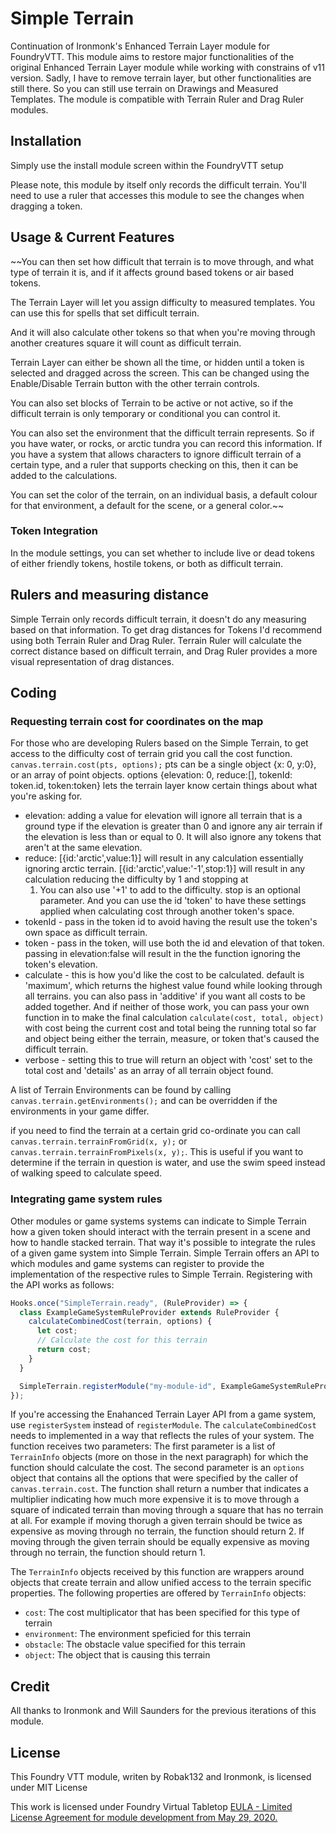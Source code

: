 # Simple Terrain

Continuation of Ironmonk's Enhanced Terrain Layer module for FoundryVTT. This module aims to restore major functionalities 
of the original Enhanced Terrain Layer module while working with constrains of v11 version. Sadly, I have to remove terrain
layer, but other functionalities are still there. So you can still use terrain on Drawings and Measured Templates. The module
is compatible with Terrain Ruler and Drag Ruler modules.

## Installation

Simply use the install module screen within the FoundryVTT setup

Please note, this module by itself only records the difficult terrain. You'll need to use a ruler that accesses this
module to see the changes when dragging a token.

## Usage & Current Features

~~You can then set how difficult that terrain is to move through, and what type of terrain it is, and if it affects ground
based tokens or air based tokens.

The Terrain Layer will let you assign difficulty to measured templates. You can use this for spells that set
difficult terrain.

And it will also calculate other tokens so that when you're moving through another creatures square it will count as
difficult terrain.

Terrain Layer can either be shown all the time, or hidden until a token is selected and dragged across the screen. This
can be changed using the Enable/Disable Terrain button with the other terrain controls.

You can also set blocks of Terrain to be active or not active, so if the difficult terrain is only temporary or
conditional you can control it.

You can also set the environment that the difficult terrain represents. So if you have water, or rocks, or arctic tundra
you can record this information. If you have a system that allows characters to ignore difficult terrain of a certain
type, and a ruler that supports checking on this, then it can be added to the calculations.

You can set the color of the terrain, on an individual basis, a default colour for that environment, a default for the
scene, or a general color.~~

### Token Integration

In the module settings, you can set whether to include live or dead tokens of either friendly tokens, hostile tokens, or
both as difficult terrain.

## Rulers and measuring distance

Simple Terrain only records difficult terrain, it doesn't do any measuring based on that information. To get drag
distances for Tokens I'd recommend using both Terrain Ruler and Drag Ruler. Terrain Ruler will calculate the correct
distance based on difficult terrain, and Drag Ruler provides a more visual representation of drag distances.

## Coding

### Requesting terrain cost for coordinates on the map

For those who are developing Rulers based on the Simple Terrain, to get access to the difficulty cost of terrain grid
you call the cost function.
`canvas.terrain.cost(pts, options);`
pts can be a single object {x: 0, y:0}, or an array of point objects.
options {elevation: 0, reduce:[], tokenId: token.id, token:token} lets the terrain layer know certain things about what
you're asking for.

- elevation: adding a value for elevation will ignore all terrain that is a ground type if the elevation is greater than
  0 and ignore any air terrain if the elevation is less than or equal to 0. It will also ignore any tokens that aren't
  at the same elevation.
- reduce: [{id:'arctic',value:1}] will result in any calculation essentially ignoring arctic
  terrain. [{id:'arctic',value:'-1',stop:1}] will result in any calculation reducing the difficulty by 1 and stopping at
  1. You can also use '+1' to add to the difficulty. stop is an optional parameter. And you can use the id 'token' to
  have these settings applied when calculating cost through another token's space.
- tokenId - pass in the token id to avoid having the result use the token's own space as difficult terrain.
- token - pass in the token, will use both the id and elevation of that token. passing in elevation:false will result in
  the the function ignoring the token's elevation.
- calculate - this is how you'd like the cost to be calculated. default is 'maximum', which returns the highest value
  found while looking through all terrains. you can also pass in 'additive' if you want all costs to be added together.
  And if neither of those work, you can pass your own function in to make the final calculation
  `calculate(cost, total, object)` with cost being the current cost and total being the running total so far and object
  being either the terrain, measure, or token that's caused the difficult terrain.
- verbose - setting this to true will return an object with 'cost' set to the total cost and 'details' as an array of
  all terrain object found.

A list of Terrain Environments can be found by calling `canvas.terrain.getEnvironments();` and can be overridden if the
environments in your game differ.

if you need to find the terrain at a certain grid co-ordinate you can call `canvas.terrain.terrainFromGrid(x, y);` or
`canvas.terrain.terrainFromPixels(x, y);`. This is useful if you want to determine if the terrain in question is water,
and use the swim speed instead of walking speed to calculate speed.

### Integrating game system rules

Other modules or game systems systems can indicate to Simple Terrain how a given token should interact with the terrain
present in a scene and how to handle stacked terrain. That way it's possible to integrate the rules of a given game
system into Simple Terrain. Simple Terrain offers an API to which modules and game systems can register to provide the
implementation of the respective rules to Simple Terrain. Registering with the API works as follows:

```javascript
Hooks.once("SimpleTerrain.ready", (RuleProvider) => {
  class ExampleGameSystemRuleProvider extends RuleProvider {
    calculateCombinedCost(terrain, options) {
      let cost;
      // Calculate the cost for this terrain
      return cost;
    }
  }

  SimpleTerrain.registerModule("my-module-id", ExampleGameSystemRuleProvider);
});
```

If you're accessing the Enahanced Terrain Layer API from a game system, use `registerSystem` instead of
`registerModule`. The `calculateCombinedCost` needs to implemented in a way that reflects the rules of your system. The
function receives two parameters: The first parameter is a list of `TerrainInfo` objects (more on those in the next
paragraph) for which the function should calculate the cost. The second parameter is an `options` object that contains
all the options that were specified by the caller of `canvas.terrain.cost`. The function shall return a number that
indicates a multiplier indicating how much more expensive it is to move through a square of indicated terrain than
moving through a square that has no terrain at all. For example if moving thorugh a given terrain should be twice as
expensive as moving through no terrain, the function should return 2. If moving through the given terrain should be
equally expensive as moving through no terrain, the function should return 1.

The `TerrainInfo` objects received by this function are wrappers around objects that create terrain and allow unified
access to the terrain specific properties. The following properties are offered by `TerrainInfo` objects:

- `cost`: The cost multiplicator that has been specified for this type of terrain
- `environment`: The environment speficied for this terrain
- `obstacle`: The obstacle value specified for this terrain
- `object`: The object that is causing this terrain

## Credit

All thanks to Ironmonk and Will Saunders for the previous iterations of this module.

## License

This Foundry VTT module, writen by Robak132 and Ironmonk, is licensed under MIT License

This work is licensed under Foundry Virtual Tabletop <a href="https://foundryvtt.com/article/license/">EULA - Limited
License Agreement for module development from May 29, 2020.</a>
